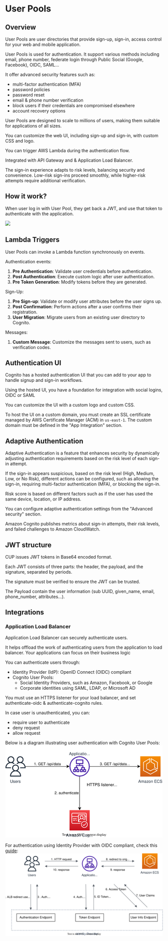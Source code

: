# User Pools

## Overview

User Pools are user directories that provide sign-up, sign-in, access control for your web and mobile application.

User Pools is used for authentication. It support various methods including email, phone number, federate login through Public Social (Google, Facebook), OIDC, SAML...

It offer advanced security features such as:
- multi-factor authentication (MFA)
- password policies
- password reset
- email & phone number verification
- block users if their credentials are compromised elsewhere
- account recovery options

User Pools are designed to scale to millions of users, making them suitable for applications of all sizes.

You can customize the web UI, including sign-up and sign-in, with custom CSS and logo.

You can trigger AWS Lambda during the authentication flow.

Integrated with API Gateway and & Application Load Balancer.

The sign-in experience adapts to risk levels, balancing security and convenience. Low-risk sign-ins proceed smoothly, while higher-risk attempts require additional verification.


## How it work?

When user log in with User Pool, they get back a JWT, and use that token to authenticate with the application.

![](https://digitalcloud.training/wp-content/uploads/2022/01/amazon-api-gateway-cognito-user-pool.jpeg)


## Lambda Triggers

User Pools can invoke a Lambda function synchronously on events.

Authentication events:
1. **Pre Authentication**: Validate user credentials before authentication.
2. **Post Authentication**: Execute custom logic after user authentication.
3. **Pre Token Generation**: Modify tokens before they are generated.

Sign-Up:
1. **Pre Sign-up**: Validate or modify user attributes before the user signs up.
2. **Post Confirmation**: Perform actions after a user confirms their registration.
3. **User Migration**: Migrate users from an existing user directory to Cognito.

Messages:
1. **Custom Message**: Customize the messages sent to users, such as verification codes.


## Authentication UI

Cognito has a hosted authentication UI that you can add to your app to handle signup and sign-in workflows.

Using the hosted UI, you have a foundation for integration with social logins, OIDC or SAML

You can customize the UI with a custom logo and custom CSS.

To host the UI on a custom domain, you must create an SSL certificate managed by AWS Certificate Manager (ACM) in `us-east-1`. The custom domain must be defined in the "App Integration" section.


## Adaptive Authentication

Adaptive Authentication is a feature that enhances security by dynamically adjusting authentication requirements based on the risk level of each sign-in attempt.

If the sign-in appears suspicious, based on the risk level (High, Medium, Low, or No Risk), different actions can be configured, such as allowing the sign-in, requiring multi-factor authentication (MFA), or blocking the sign-in.

Risk score is based on different factors such as if the user has used the same device, location, or IP address.

You can configure adaptive authentication settings from the "Advanced security" section.
 
Amazon Cognito publishes metrics about sign-in attempts, their risk levels, and failed challenges to Amazon CloudWatch.


## JWT structure

CUP issues JWT tokens in Base64 encoded format.

Each JWT consists of three parts: the header, the payload, and the signature, separated by periods.

The signature must be verified to ensure the JWT can be trusted.

The Payload contain the user information (sub UUID, given_name, email, phone_number, attributes...).


## Integrations

### Application Load Balancer

Application Load Balancer can securely authenticate users.

It helps offload the work of authenticating users from the application to load balancer. Your applications can focus on their business logic

You can authenticate users through:
- Identity Provider (IdP): OpenID Connect (OIDC) compliant
- Cognito User Pools:
  - Social Identity Providers, such as Amazon, Facebook, or Google
  - Corporate identities using SAML, LDAP, or Microsoft AD

You must use an HTTPS listener for your load balancer, and set authenticate-oidc & authenticate-cognito rules.

In case user is unauthenticated, you can:
- require user to authenticate
- deny request
- allow request

Below is a diagram illustrating user authentication with Cognito User Pools:
![](./user-pool/alb.drawio.svg)

For authentication using Identity Provider with OIDC compliant, check this [guide](https://docs.aws.amazon.com/elasticloadbalancing/latest/application/listener-authenticate-users.html#authentication-flow):
![](./user-pool/oidc.drawio.svg)
